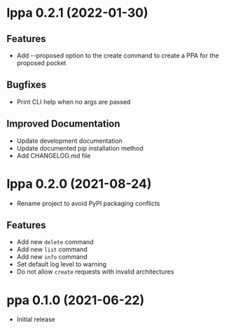 lppa 0.2.1 (2022-01-30)
=======================

Features
--------

- Add --proposed option to the create command to create a PPA for the proposed
  pocket


Bugfixes
--------

- Print CLI help when no args are passed


Improved Documentation
----------------------

- Update development documentation
- Update documented pip installation method
- Add CHANGELOG.md file


lppa 0.2.0 (2021-08-24)
=======================

- Rename project to avoid PyPI packaging conflicts

Features
--------

- Add new `delete` command
- Add new `list` command
- Add new `info` command
- Set default log level to warning
- Do not allow `create` requests with invalid architectures


ppa 0.1.0 (2021-06-22)
======================

- Initial release
